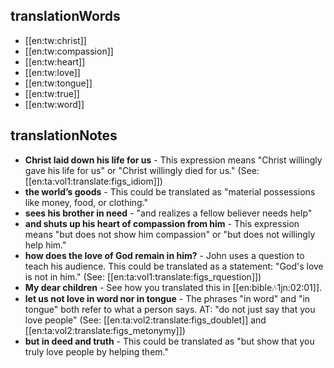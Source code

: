 ## translationWords

* [[en:tw:christ]]
* [[en:tw:compassion]]
* [[en:tw:heart]]
* [[en:tw:love]]
* [[en:tw:tongue]]
* [[en:tw:true]]
* [[en:tw:word]]

## translationNotes

* **Christ laid down his life for us** - This expression means "Christ willingly gave his life for us" or "Christ willingly died for us." (See: [[en:ta:vol1:translate:figs_idiom]])
* **the world’s goods** - This could be translated as "material possessions like money, food, or clothing."
* **sees his brother in need** - "and realizes a fellow believer needs help"
* **and shuts up his heart of compassion from him** - This expression means "but does not show him compassion" or "but does not willingly help him."
* **how does the love of God remain in him?** - John uses a question to teach his audience. This could be translated as a statement: "God's love is not in him." (See: [[en:ta:vol1:translate:figs_rquestion]])
* **My dear children** - See how you translated this in [[en:bible:notes:1jn:02:01]].
* **let us not love in word nor in tongue** - The phrases "in word" and "in tongue" both refer to what a person says. AT: "do not just say that you love people" (See: [[en:ta:vol2:translate:figs_doublet]] and [[en:ta:vol2:translate:figs_metonymy]])
* **but in deed and truth** - This could be translated as "but show that you truly love people by helping them."
